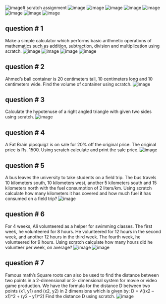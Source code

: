 ![image](https://github.com/its-aatik-here/PfFall2023/assets/142867794/22043764-ae62-43e4-8617-698d556df69e)# scratch assignment
![image](https://github.com/its-aatik-here/PfFall2023/assets/142867794/0ab95428-c604-4582-aa4c-be2baab55a11)
![image](https://github.com/its-aatik-here/PfFall2023/assets/142867794/4dc168a5-222c-4756-933d-3445d214dea8)
![image](https://github.com/its-aatik-here/PfFall2023/assets/142867794/c9e75dc0-8f5b-47d6-bc5d-d6e0c8cd8364)
![image](https://github.com/its-aatik-here/PfFall2023/assets/142867794/adbd7e72-d4ad-4cb3-bc19-6da0e04ae4ae)
![image](https://github.com/its-aatik-here/PfFall2023/assets/142867794/5f5fbec9-5d66-4390-8075-8c1129930c30)
![image](https://github.com/its-aatik-here/PfFall2023/assets/142867794/58fc801d-5c92-4c65-a63a-cb1298689dbf)
![image](https://github.com/its-aatik-here/PfFall2023/assets/142867794/d9c11615-8459-450f-9249-ac38028b108a)
![image](https://github.com/its-aatik-here/PfFall2023/assets/142867794/b29d82bb-e1e8-4b19-9996-cfcbb035b9cb)
## question # 1
Make a simple calculator which performs basic arithmetic operations of mathematics such as addition, subtraction,
division and multiplication using scratch.
![image](https://github.com/its-aatik-here/PfFall2023/assets/142867794/a8872574-4419-457f-9f42-abfc8ffd375d)
![image](https://github.com/its-aatik-here/PfFall2023/assets/142867794/9b259c8a-05e6-480b-9728-48839bff03a7)
![image](https://github.com/its-aatik-here/PfFall2023/assets/142867794/3bb26ae0-a97b-4c98-a9f7-8aa730d830a1)
![image](https://github.com/its-aatik-here/PfFall2023/assets/142867794/97cca096-3c82-45a5-b9a4-ab8a9a99964f)
## question # 2
Ahmed’s ball container is 20 centimeters tall, 10 centimeters long and 10 centimeters wide. Find the volume of
container using scratch.
![image](https://github.com/its-aatik-here/PfFall2023/assets/142867794/e8bb306f-bbed-469e-9014-af9edc1508fe)
## question # 3
Calculate the hypotenuse of a right angled triangle with given two sides using scratch.
![image](https://github.com/its-aatik-here/PfFall2023/assets/142867794/11d3b5f3-1d78-4729-83b9-88787bcabb80)
## question # 4
A Fat Brain pipsquigz is on sale for 20% off the original price. The original price is Rs. 1500. Using scratch calculate
and print the sale price.
![image](https://github.com/its-aatik-here/PfFall2023/assets/142867794/d2fd4bb7-b129-4236-a3d4-5d5e4dde0c64)
## question # 5
A bus leaves the university to take students on a field trip. The bus travels 10 kilometers south, 10 kilometers west,
another 5 kilometers south and 15 kilometers north with the fuel consumption of 2 liters/km. Using scratch
calculate how many kilometers it has covered and how much fuel it has consumed on a field trip?
![image](https://github.com/its-aatik-here/PfFall2023/assets/142867794/59600a5d-09b5-49d2-95d0-3abd5905cbb3)
## question # 6
For 4 weeks, Ali volunteered as a helper for swimming classes. The first week, he volunteered for 8 hours. He
volunteered for 12 hours in the second week, and another 12 hours in the third week. The fourth week, he
volunteered for 9 hours. Using scratch calculate how many hours did he volunteer per week, on average?
![image](https://github.com/its-aatik-here/PfFall2023/assets/142867794/c9d04f2c-4f2d-40c7-8b4d-c258d456a63f)
![image](https://github.com/its-aatik-here/PfFall2023/assets/142867794/c1105c03-2084-40e5-9ecd-d8c395850bda)
## question # 7
Famous math’s Square roots can also be used to find the distance between two points in a 2-dimensional or 3-
dimensional system for movie or video game production. We have the formula for the distance D between two
points (x1, y1) and (x2, y2) in 2 dimensions which is given by:
D = √((x2 – x1)^2 + (y2 – y1)^2)
Find the distance D using scratch.
![image](https://github.com/its-aatik-here/PfFall2023/assets/142867794/af912ce4-fd7c-45aa-8461-32dc23232cb0)
